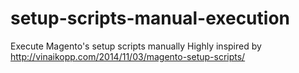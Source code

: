 # setup-scripts-manual-execution
Execute Magento's setup scripts manually
Highly inspired by http://vinaikopp.com/2014/11/03/magento-setup-scripts/
